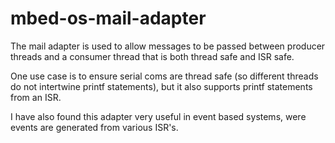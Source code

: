 # mbed-os-mail-adapter

The mail adapter is used to allow messages to be passed between producer threads and a consumer thread that is both thread safe and ISR safe.

One use case is to ensure serial coms are thread safe (so different threads do not intertwine printf statements), but it also supports printf statements from an ISR.

I have also found this adapter very useful in event based systems, were events are generated from various ISR's.
